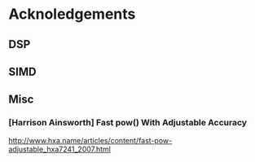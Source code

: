 # Acknoledgements

## DSP

## SIMD

## Misc

### [Harrison Ainsworth] Fast pow() With Adjustable Accuracy 

<http://www.hxa.name/articles/content/fast-pow-adjustable_hxa7241_2007.html>
